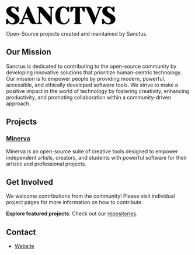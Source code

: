 ![Sanctus Logo](/images/logo.png)

Open-Source projects created and maintained by Sanctus.

## Our Mission

Sanctus is dedicated to contributing to the open-source community by developing innovative solutions that prioritize human-centric technology. Our mission is to empower people by providing modern, powerful, accessible, and ethically developed software tools. We strive to make a positive impact in the world of technology by fostering creativity, enhancing productivity, and promoting collaboration within a community-driven approach.

## Projects

### [Minerva](https://github.com/sanctus-inc/minerva)
Minerva is an open-source suite of creative tools designed to empower independent artists, creators, and students with powerful software for their artistic and professional projects.

## Get Involved

We welcome contributions from the community! Please visit individual project pages for more information on how to contribute.

**Explore featured projects**: Check out our [repositories](https://github.com/sanctus-inc?tab=repositories).

## Contact

- [Website](https://www.sanctus.ca)
